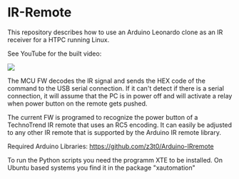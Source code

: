 # IR-Remote

This repository describes how to use an Arduino Leonardo clone as an IR receiver for a HTPC running Linux.

See YouTube for the built video:

[![](http://img.youtube.com/vi/LgeRr3wnThw/0.jpg)](http://www.youtube.com/watch?v=LgeRr3wnThw "")

The MCU FW decodes the IR signal and sends the HEX code of the command to the USB serial connection.
If it can't detect if there is a serial connection, it will assume that the PC is in power off and will activate a relay when power button on the remote gets pushed.

The current FW is programed to recognize the power button of a TechnoTrend IR remote that uses an RC5 encoding.
It can easily be adjusted to any other IR remote that is supported by the Arduino IR remote library.

Required Arduino Libraries: https://github.com/z3t0/Arduino-IRremote

To run the Python scripts you need the programm XTE to be installed. On Ubuntu based systems you find it in the package "xautomation"
